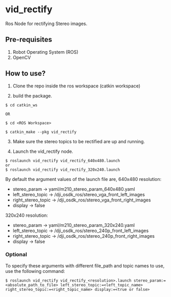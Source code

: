 # vid_rectify

Ros Node for rectifying Stereo images.

## Pre-requisites
1. Robot Operating System (ROS)
2. OpenCV

## How to use?
1. Clone the repo inside the ros workspace (catkin workspace)

2. build the package.
```
$ cd catkin_ws

OR

$ cd <ROS Workspace>

$ catkin_make --pkg vid_rectify
```
3. Make sure the stereo topics to be rectified are up and running.

4. Launch the vid_rectify node.
```
$ roslaunch vid_rectify vid_rectify_640x480.launch
or
$ roslaunch vid_rectify vid_rectify_320x240.launch 
```
By default the argument values of the launch file are,
640x480 resolution:
* stereo_param -> yaml/m210_stereo_param_640x480.yaml
* left_stereo_topic -> /dji_osdk_ros/stereo_vga_front_left_images
* right_stereo_topic -> /dji_osdk_ros/stereo_vga_front_right_images
* display -> false

320x240 resolution:
* stereo_param -> yaml/m210_stereo_param_320x240.yaml
* left_stereo_topic -> /dji_osdk_ros/stereo_240p_front_left_images
* right_stereo_topic -> /dji_osdk_ros/stereo_240p_front_right_images
* display -> false

### Optional
To specify these arguments with different file_path and topic names to use, use the following command:
```
$ roslaunch vid_rectify vid_rectify_<resolution>.launch stereo_param:=<absolute_path_to_file> left_stereo_topic:=<left_topic_name> right_stereo_topic:=<right_topic_name> display:=<true or false>
```